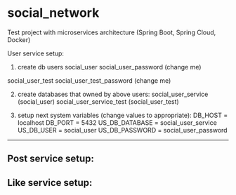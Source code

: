 # social_network
Test project with microservices architecture (Spring Boot, Spring Cloud, Docker)

User service setup:

1. create db users
social_user
social_user_password (change me)

social_user_test
social_user_test_password (change me)

2. create databases that owned by above users:
social_user_service (social_user)
social_user_service_test (social_user_test)

3. setup next system variables (change values to appropriate):
DB_HOST = localhost
DB_PORT = 5432
US_DB_DATABASE = social_user_service
US_DB_USER = social_user
US_DB_PASSWORD = social_user_password
---


Post service setup:
-


Like service setup:
-